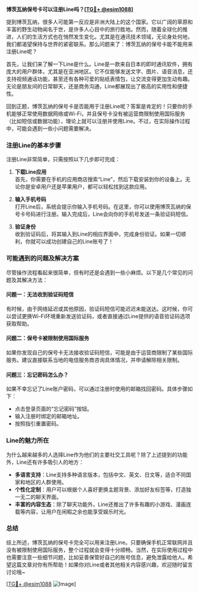 **博茨瓦纳保号卡可以注册Line吗？[[TG💪+ @esim1088](https://t.me/s/esim1088)]**

提到博茨瓦纳，很多人可能第一反应是非洲大陆上的这个国家。它以广阔的草原和丰富的野生动物闻名于世，是许多人心目中的旅行胜地。然而，随着全球化的推进，人们的生活方式也在悄然发生变化。尤其是在通讯技术领域，无论身处何地，我们都渴望保持与世界的紧密联系。那么问题来了：博茨瓦纳的保号卡能不能用来注册Line呢？

首先，让我们来了解一下Line是什么。Line是一款来自日本的即时通讯软件，拥有庞大的用户群体，尤其是在亚洲地区。它不仅能够发送文字、图片、语音消息，还支持视频通话功能，甚至还有各种可爱的贴纸表情包，让交流变得更加生动有趣。无论是朋友间的日常聊天，还是商务沟通，Line都展现出了极高的实用性和便捷性。

回到正题，博茨瓦纳的保号卡是否能用于注册Line呢？答案是肯定的！只要你的手机能够正常使用数据网络或Wi-Fi，并且保号卡没有被运营商限制使用国际服务（比如短信或数据功能），理论上就可以注册并使用Line。不过，在实际操作过程中，可能会遇到一些小问题需要解决。

### 注册Line的基本步骤

注册Line非常简单，只需按照以下几步即可完成：

1. **下载Line应用**  
   首先，你需要在手机的应用商店搜索“Line”，然后下载安装到你的设备上。无论你是安卓用户还是苹果用户，都可以轻松找到这款应用。

2. **输入手机号码**  
   打开Line后，系统会提示你输入手机号码。在这里，你可以使用博茨瓦纳的保号卡号码进行注册。输入完成后，Line会向你的手机号发送一条验证码短信。

3. **验证身份**  
   收到验证码后，将其输入到Line的相应界面中，完成身份验证。如果一切顺利，你就可以成功创建自己的Line账号了！

### 可能遇到的问题及解决方案

尽管操作流程看起来很简单，但有时还是会遇到一些小麻烦。以下是几个常见的问题及其解决方法：

#### 问题一：无法收到验证码短信
有时候，由于网络延迟或其他原因，验证码短信可能迟迟未能送达。这时候，你可以尝试更换Wi-Fi环境重新发送验证码，或者直接通过Line提供的语音验证码选项获取帮助。

#### 问题二：保号卡被限制使用国际服务
如果你发现自己的保号卡无法接收验证码短信，可能是由于运营商限制了某些国际服务。建议直接联系当地的电信服务商咨询具体情况，并申请解除相关限制。

#### 问题三：忘记密码怎么办？
如果不幸忘记了Line账户密码，可以通过注册时使用的邮箱找回密码。具体步骤如下：
   - 点击登录页面的“忘记密码”按钮。
   - 输入注册时绑定的邮箱地址。
   - 按照指引重置密码。

### Line的魅力所在

为什么越来越多的人选择Line作为他们的主要社交工具呢？除了上述提到的功能外，Line还有许多吸引人的地方：

- **多语言支持**：Line支持多种语言版本，包括中文、英文、日文等，适合不同国家和地区的人群使用。
- **个性化定制**：用户可以根据个人喜好更换主题背景、添加好友标签等，打造独一无二的聊天界面。
- **丰富的内容生态**：除了聊天功能外，Line还推出了许多有趣的小游戏、漫画连载等内容，让用户在闲暇之余也能享受娱乐时光。

### 总结

综上所述，博茨瓦纳的保号卡完全可以用来注册Line。只要确保手机正常联网并且没有被限制使用国际服务，整个过程就会变得十分顺畅。当然，在实际使用过程中也需要注意一些细节问题，比如妥善保管好自己的账号信息，避免泄露给他人。希望这篇文章对你有所帮助！如果你对Line或者其他相关内容感兴趣，欢迎随时留言讨论哦~

[[TG💪+ @esim1088](https://t.me/s/esim1088) ![Image](https://i.postimg.cc/4NQfJmqS/Snipaste-2025-05-13-00-14-12.png)]